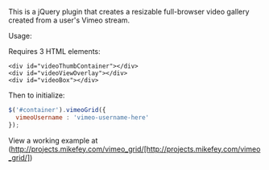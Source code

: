 This is a jQuery plugin that creates a resizable full-browser video gallery created from a user's Vimeo stream.

Usage:

Requires 3 HTML elements:

```
<div id="videoThumbContainer"></div>
<div id="videoViewOverlay"></div>
<div id="videoBox"></div>
```

Then to initialize:

``` javascript
$('#container').vimeoGrid({
  vimeoUsername : 'vimeo-username-here'
});
```

View a working example at (http://projects.mikefey.com/vimeo_grid/[http://projects.mikefey.com/vimeo_grid/])